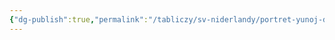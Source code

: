 ```yaml
---
{"dg-publish":true,"permalink":"/tabliczy/sv-niderlandy/portret-yunoj-damy/","dgPassFrontmatter":true}
---
```



